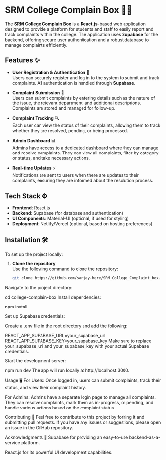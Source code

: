 # SRM College Complain Box 🏫📢

The **SRM College Complain Box** is a **React.js**-based web application designed to provide a platform for students and staff to easily report and track complaints within the college. The application uses **Supabase** for the backend, offering secure user authentication and a robust database to manage complaints efficiently.

## Features ✨

- **User Registration & Authentication** 🔐  
  Users can securely register and log in to the system to submit and track complaints. All authentication is handled through **Supabase**.

- **Complaint Submission** 📝  
  Users can submit complaints by entering details such as the nature of the issue, the relevant department, and additional descriptions. Complaints are stored and managed for follow-up.

- **Complaint Tracking** 🔍  
  Each user can view the status of their complaints, allowing them to track whether they are resolved, pending, or being processed.

- **Admin Dashboard** 📊  
  Admins have access to a dedicated dashboard where they can manage and resolve complaints. They can view all complaints, filter by category or status, and take necessary actions.

- **Real-time Updates** ⚡  
  Notifications are sent to users when there are updates to their complaints, ensuring they are informed about the resolution process.

## Tech Stack ⚙️

- **Frontend**: React.js
- **Backend**: Supabase (for database and authentication)
- **UI Components**: Material-UI (optional, if used for styling)
- **Deployment**: Netlify/Vercel (optional, based on hosting preferences)

## Installation 🛠️

To set up the project locally:

1. **Clone the repository**  
   Use the following command to clone the repository:

   ```bash
   git clone https://github.com/sanjay-here/SRM_College_Complaint_box.git
Navigate to the project directory:

cd college-complain-box
Install dependencies:

npm install

Set up Supabase credentials:

Create a .env file in the root directory and add the following:

REACT_APP_SUPABASE_URL=your_supabase_url
REACT_APP_SUPABASE_KEY=your_supabase_key
Make sure to replace your_supabase_url and your_supabase_key with your actual Supabase credentials.

Start the development server:

npm run dev
The app will run locally at http://localhost:3000.

Usage 🖥️
For Users:
Once logged in, users can submit complaints, track their status, and view their complaint history.

For Admins:
Admins have a separate login page to manage all complaints. They can resolve complaints, mark them as in-progress, or pending, and handle various actions based on the complaint status.

Contributing 🤝
Feel free to contribute to this project by forking it and submitting pull requests. If you have any issues or suggestions, please open an issue in the GitHub repository.

Acknowledgments 🙏
Supabase for providing an easy-to-use backend-as-a-service platform.

React.js for its powerful UI development capabilities.
